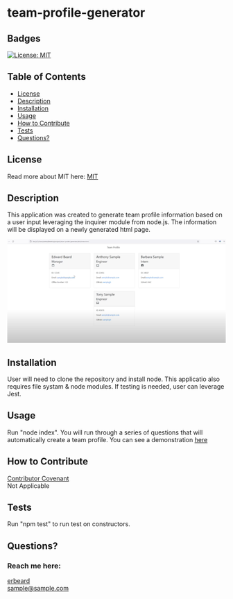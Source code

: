 # team-profile-generator
  ## Badges
  [![License: MIT](https://img.shields.io/badge/License-MIT-yellow.svg)](https://opensource.org/licenses/MIT)
  
  ## Table of Contents
  * [License](#license)
  * [Description](#description)
  * [Installation](#installation)
  * [Usage](#usage)
  * [How to Contribute](#how-to-contribute)
  * [Tests](#tests)
  * [Questions?](#questions)
  
  ## License
  Read more about MIT here:
  [MIT](https://opensource.org/licenses/MIT)
  
  ## Description
  This application was created to generate team profile information based on a user input leveraging the inquirer module from node.js. The information will be displayed on a newly generated html page. 

  ![alt text](./assets/images/Capture.PNG)
  
  ## Installation
  User will need to clone the repository and install node. This applicatio also requires file systam & node modules. If testing is needed, user can leverage Jest. 
  
  ## Usage
  Run "node index". You will run through a series of questions that will automatically create a team profile. You can see a demonstration [here](https://youtu.be/mp5cyWm8spM)
  
  ## How to Contribute
  [Contributor Covenant](https://www.contributor-covenant.org/)  
  Not Applicable
  
  ## Tests
  Run "npm test" to run test on constructors. 
  
  ## Questions?
  ### Reach me here: 
  [erbeard](https://github.com/erbeard)  
  sample@sample.com
